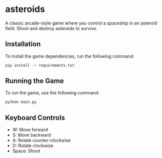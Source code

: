 # asteroids

A classic arcade-style game where you control a spaceship in an asteroid field. Shoot and destroy asteroids to survive.

## Installation

To install the game dependencies, run the following command:

```bash
pip install -r requirements.txt
```

## Running the Game

To run the game, use the following command:

```bash
python main.py
```

## Keyboard Controls

- W: Move forward
- S: Move backward
- A: Rotate counter-clockwise
- D: Rotate clockwise
- Space: Shoot
